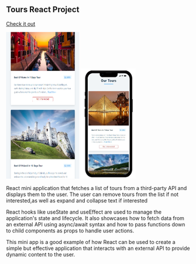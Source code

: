 ## Tours React Project

[Check it out](https://tours-app-2022.netlify.app/)

<img src='/src/img/tours_blocks.png' width=200 height=400> <img src='/src/img/tours-phone.png' width=150 height=300>

React mini application that fetches a list of tours from a third-party API and displays them to the user. The user can remove tours from the list if not interested,as well as expand and collapse text if interested

React hooks like useState and useEffect are used to manage the application's state and lifecycle. It also showcases how to fetch data from an external API using async/await syntax and how to pass functions down to child components as props to handle user actions.

This mini app is a good example of how React can be used to create a simple but effective application that interacts with an external API to provide dynamic content to the user.

